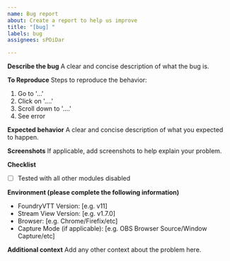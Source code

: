 ```yaml
---
name: Bug report
about: Create a report to help us improve
title: "[bug] "
labels: bug
assignees: sPOiDar

---
```


**Describe the bug**
A clear and concise description of what the bug is.

**To Reproduce**
Steps to reproduce the behavior:
1. Go to '...'
2. Click on '....'
3. Scroll down to '....'
4. See error

**Expected behavior**
A clear and concise description of what you expected to happen.

**Screenshots**
If applicable, add screenshots to help explain your problem.

**Checklist**
- [ ] Tested with all other modules disabled

**Environment (please complete the following information)**
 - FoundryVTT Version: [e.g. v11]
 - Stream View Version: [e.g. v1.7.0]
 - Browser: [e.g. Chrome/Firefix/etc]
 - Capture Mode (if applicable): [e.g. OBS Browser Source/Window Capture/etc]

**Additional context**
Add any other context about the problem here.
